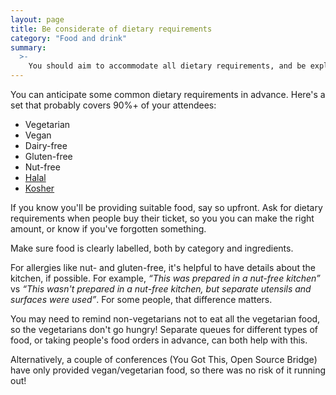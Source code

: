 ```yaml
---
layout: page
title: Be considerate of dietary requirements
category: "Food and drink"
summary:
  >-
    You should aim to accommodate all dietary requirements, and be explicit about doing so.
---
```


You can anticipate some common dietary requirements in advance.
Here's a set that probably covers 90%+ of your attendees:

*   Vegetarian
*   Vegan
*   Dairy-free
*   Gluten-free
*   Nut-free
*   [Halal](https://en.wikipedia.org/wiki/Halal)
*   [Kosher](https://en.wikipedia.org/wiki/Kosher)

If you know you'll be providing suitable food, say so upfront.
Ask for dietary requirements when people buy their ticket, so you you can make the right amount, or know if you've forgotten something.

Make sure food is clearly labelled, both by category and ingredients.

For allergies like nut- and gluten-free, it's helpful to have details about the kitchen, if possible. For example, *“This was prepared in a nut-free kitchen”* vs *“This wasn't prepared in a nut-free kitchen, but separate utensils and surfaces were used”*. For some people, that difference matters.

You may need to remind non-vegetarians not to eat all the vegetarian food, so the vegetarians don't go hungry! Separate queues for different types of food, or taking people's food orders in advance, can both help with this.

Alternatively, a couple of conferences (You Got This, Open Source Bridge) have only provided vegan/vegetarian food, so there was no risk of it running out!
